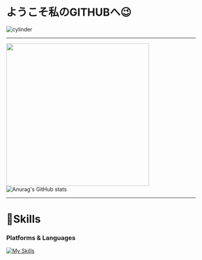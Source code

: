 # ようこそ私のGITHUBへ😉
![cylinder](https://capsule-render.vercel.app/api?type=cylinder&color=auto&text=李孝斌と申します!&fontAlignY=45&fontSize=40&height=150&animation=blinking&desc=&descAlignY=70)

---
<img src="https://github.com/hyobinaaa/hyobinaaa/assets/113012132/c788127a-b97d-4806-bf7e-8febd048f62a" width="380"> ![Anurag's GitHub stats](https://github-readme-stats.vercel.app/api?username=hyobinaaa&show_icons=true&theme=radical)







---




# 💪Skills
### Platforms & Languages
[![My Skills](https://skillicons.dev/icons?i=js,html,css,vue,vscode,tailwind,figma,git,github,react)](https://skillicons.dev)







 
